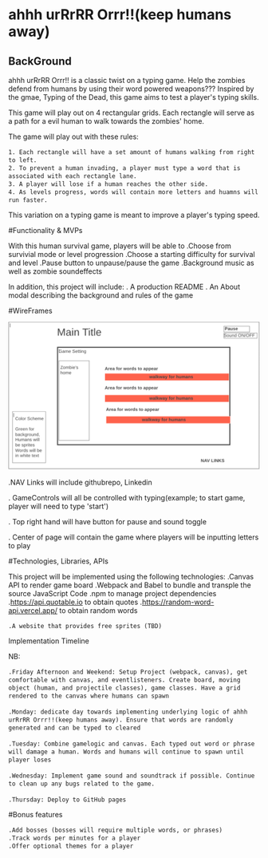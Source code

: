 
# ahhh urRrRR Orrr!!(keep humans away) 

## BackGround

ahhh urRrRR Orrr!! is a classic twist on a typing game. Help the zombies defend from humans by using their word powered weapons??? Inspired by the gmae, Typing of the Dead, this game aims to test a player's typing skills. 

This game will play out on 4 rectangular grids. Each rectangle will serve as a path for a evil human to walk towards the zombies' home. 

The game will play out with these rules:

    1. Each rectangle will have a set amount of humans walking from right to left. 
    2. To prevent a human invading, a player must type a word that is associated with each rectangle lane. 
    3. A player will lose if a human reaches the other side. 
    4. As levels progress, words will contain more letters and huamns will run faster. 

This variation on a typing game is meant to improve a player's typing speed. 


#Functionality & MVPs

With this human survival game, players will be able to
    .Choose from survivial mode or level progression
    .Choose a starting difficulty for survival and level
    .Pause button to unpause/pause the game 
    .Background music as well as zombie soundeffects

In addition, this project will include: 
    . A production README
    . An About modal describing the background and rules of the game 


#WireFrames

![screenshot](./images/wireframe.png)

.NAV Links will include githubrepo, Linkedin

. GameControls will all be controlled with typing(example; to start game, player will need to type 'start')

. Top right hand will have button for pause and sound toggle

. Center of page will contain the game where players will be inputting letters to play 


#Technologies, Libraries, APIs

This project will be implemented using the following technologies:
    .Canvas API to render game board 
    .Webpack and Babel to bundle and transple the source JavaScript Code 
    .npm to manage project dependencies 
    .https://api.quotable.io to obtain quotes
    .https://random-word-api.vercel.app/ to obtain random words 
  
    .A website that provides free sprites (TBD)


Implementation Timeline 

NB: 

    .Friday Afternoon and Weekend: Setup Project (webpack, canvas), get comfortable with canvas, and eventlisteners. Create board, moving object (human, and projectile classes), game classes. Have a grid rendered to the canvas where humans can spawn 

    .Monday: dedicate day towards implementing underlying logic of ahhh urRrRR Orrr!!(keep humans away). Ensure that words are randomly generated and can be typed to cleared 

    .Tuesday: Combine gamelogic and canvas. Each typed out word or phrase will damage a human. Words and humans will continue to spawn until player loses 

    .Wednesday: Implement game sound and soundtrack if possible. Continue to clean up any bugs related to the game.

    .Thursday: Deploy to GitHub pages

    

#Bonus features

    .Add bosses (bosses will require multiple words, or phrases)
    .Track words per minutes for a player
    .Offer optional themes for a player







